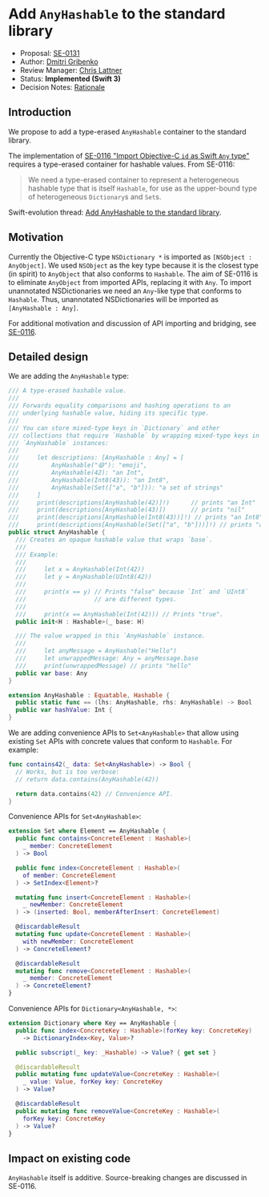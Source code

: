# Add `AnyHashable` to the standard library

* Proposal: [SE-0131](0131-anyhashable.md)
* Author: [Dmitri Gribenko](https://github.com/gribozavr)
* Review Manager: [Chris Lattner](http://github.com/lattner)
* Status: **Implemented (Swift 3)**
* Decision Notes: [Rationale](https://lists.swift.org/pipermail/swift-evolution-announce/2016-July/000263.html)

## Introduction

We propose to add a type-erased `AnyHashable` container to the
standard library.

The implementation of [SE-0116 "Import Objective-C `id` as Swift `Any`
type"](0116-id-as-any.md) requires a type-erased container for
hashable values.  From SE-0116:

> We need a type-erased container to represent a heterogeneous
> hashable type that is itself `Hashable`, for use as the upper-bound
> type of heterogeneous `Dictionary`s and `Set`s.

Swift-evolution thread: [Add AnyHashable to the standard library](https://lists.swift.org/pipermail/swift-evolution/Week-of-Mon-20160718/025264.html).

## Motivation

Currently the Objective-C type `NSDictionary *` is imported as
`[NSObject : AnyObject]`.  We used `NSObject` as the key type because
it is the closest type (in spirit) to `AnyObject` that also conforms
to `Hashable`.  The aim of SE-0116 is to eliminate `AnyObject` from
imported APIs, replacing it with `Any`.  To import unannotated
NSDictionaries we need an `Any`-like type that conforms to `Hashable`.
Thus, unannotated NSDictionaries will be imported as `[AnyHashable :
Any]`.

For additional motivation and discussion of API importing and
bridging, see [SE-0116](0116-id-as-any.md).

## Detailed design

We are adding the `AnyHashable` type:

```swift
/// A type-erased hashable value.
///
/// Forwards equality comparisons and hashing operations to an
/// underlying hashable value, hiding its specific type.
///
/// You can store mixed-type keys in `Dictionary` and other
/// collections that require `Hashable` by wrapping mixed-type keys in
/// `AnyHashable` instances:
///
///     let descriptions: [AnyHashable : Any] = [
///         AnyHashable("😄"): "emoji",
///         AnyHashable(42): "an Int",
///         AnyHashable(Int8(43)): "an Int8",
///         AnyHashable(Set(["a", "b"])): "a set of strings"
///     ]
///     print(descriptions[AnyHashable(42)]!)      // prints "an Int"
///     print(descriptions[AnyHashable(43)])       // prints "nil"
///     print(descriptions[AnyHashable(Int8(43))]!) // prints "an Int8"
///     print(descriptions[AnyHashable(Set(["a", "b"]))]!) // prints "a set of strings"
public struct AnyHashable {
  /// Creates an opaque hashable value that wraps `base`.
  ///
  /// Example:
  ///
  ///     let x = AnyHashable(Int(42))
  ///     let y = AnyHashable(UInt8(42))
  ///
  ///     print(x == y) // Prints "false" because `Int` and `UInt8`
  ///                   // are different types.
  ///
  ///     print(x == AnyHashable(Int(42))) // Prints "true".
  public init<H : Hashable>(_ base: H)

  /// The value wrapped in this `AnyHashable` instance.
  ///
  ///     let anyMessage = AnyHashable("Hello")
  ///     let unwrappedMessage: Any = anyMessage.base
  ///     print(unwrappedMessage) // prints "hello"
  public var base: Any
}

extension AnyHashable : Equatable, Hashable {
  public static func == (lhs: AnyHashable, rhs: AnyHashable) -> Bool
  public var hashValue: Int {
}

```

We are adding convenience APIs to `Set<AnyHashable>` that allow using
existing `Set` APIs with concrete values that conform to `Hashable`.
For example:

```swift
func contains42(_ data: Set<AnyHashable>) -> Bool {
  // Works, but is too verbose:
  // return data.contains(AnyHashable(42))

  return data.contains(42) // Convenience API.
}
```

Convenience APIs for `Set<AnyHashable>`:

```swift
extension Set where Element == AnyHashable {
  public func contains<ConcreteElement : Hashable>(
    _ member: ConcreteElement
  ) -> Bool

  public func index<ConcreteElement : Hashable>(
    of member: ConcreteElement
  ) -> SetIndex<Element>?

  mutating func insert<ConcreteElement : Hashable>(
    _ newMember: ConcreteElement
  ) -> (inserted: Bool, memberAfterInsert: ConcreteElement)

  @discardableResult
  mutating func update<ConcreteElement : Hashable>(
    with newMember: ConcreteElement
  ) -> ConcreteElement?

  @discardableResult
  mutating func remove<ConcreteElement : Hashable>(
    _ member: ConcreteElement
  ) -> ConcreteElement?
}
```

Convenience APIs for `Dictionary<AnyHashable, *>`:

```swift
extension Dictionary where Key == AnyHashable {
  public func index<ConcreteKey : Hashable>(forKey key: ConcreteKey)
    -> DictionaryIndex<Key, Value>?

  public subscript(_ key: _Hashable) -> Value? { get set }

  @discardableResult
  public mutating func updateValue<ConcreteKey : Hashable>(
    _ value: Value, forKey key: ConcreteKey
  ) -> Value?

  @discardableResult
  public mutating func removeValue<ConcreteKey : Hashable>(
    forKey key: ConcreteKey
  ) -> Value?
}
```

## Impact on existing code

`AnyHashable` itself is additive.  Source-breaking changes are
discussed in SE-0116.

